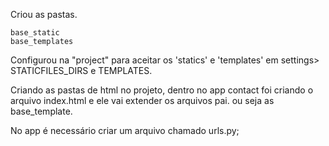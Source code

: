 Criou as pastas.

	base_static
	base_templates

Configurou na "project" para aceitar os 'statics' e 'templates' em settings> STATICFILES_DIRS e TEMPLATES.

Criando as pastas de html no projeto, dentro no app contact foi criando o arquivo index.html e ele vai extender os arquivos pai. ou seja as base_template.

No app é necessário criar um arquivo chamado urls.py;

